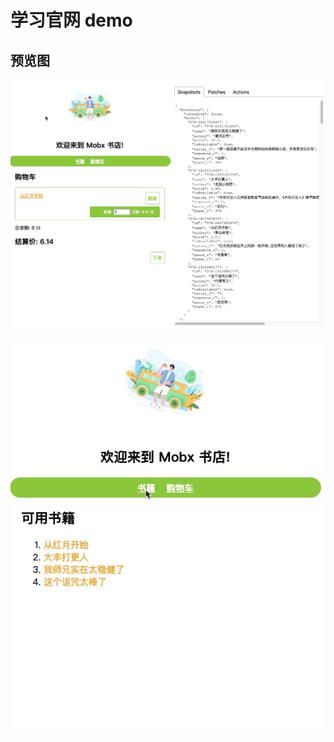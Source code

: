 # 学习官网 demo

## 预览图

![购物车](https://raw.githubusercontent.com/18355166248/frontend-demos/main/mobx-state-tree-bookshop/src/assets/preview1.jpg)

![首页](https://raw.githubusercontent.com/18355166248/frontend-demos/main/mobx-state-tree-bookshop/src/assets/preview2.jpg)

